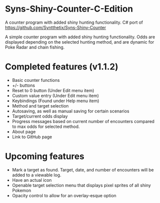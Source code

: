 # Syns-Shiny-Counter-C-Edition
A counter program with added shiny hunting functionality. C# port of https://github.com/Syntthetix/Syns-Shiny-Counter

A simple counter program with added shiny hunting functionality. Odds are displayed depending on the selected hunting method, and are dynamic for Poke Radar and chain fishing.

# Completed features (v1.1.2)
- Basic counter functions
- +/- buttons
- Reset to 0 button (Under Edit menu item)
- Custom value entry (Under Edit menu item)
- Keybindings (Found under Help menu item)
- Method and target selection
- Autosaving, as well as manual saving for certain scenarios
- Target/current odds display
- Progress messages based on current number of encounters compared to max odds for selected method.
- About page
- Link to GitHub page

# Upcoming features
- Mark a target as found. Target, date, and number of encounters will be added to a viewable log.
- Have an actual icon
- Openable target selection menu that displays pixel sprites of all shiny Pokemon
- Opacity control to allow for an overlay-esque option
